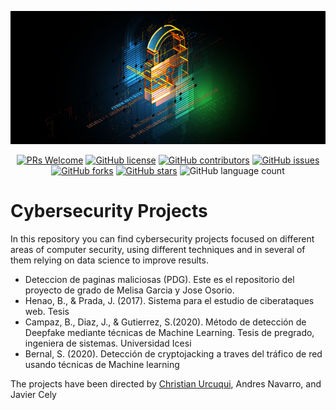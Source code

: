 <!-- Add banner here -->
![Banner](resources/banner.jpg)

<p align="center">

<a href="https://github.com/i2tResearch/Ciberseguridad_web/pulls">
<img src="https://img.shields.io/badge/PRs-welcome-brightgreen.svg?style=flat-square" alt="PRs Welcome"/></a>

<a href="https://github.com/i2tResearch/Ciberseguridad_web/blob/develop/LICENSE">
<img alt="GitHub license" src="https://img.shields.io/github/license/i2tResearch/Ciberseguridad_web?label=license"/></a>

<a href="https://github.com/i2tResearch/Ciberseguridad_web/graphs/contributors">
<img src="https://img.shields.io/badge/contributors-3-red" alt="GitHub contributors"/></a>

<a href="https://github.com/i2tResearch/Ciberseguridad_web/issues">
<img alt="GitHub issues" src="https://img.shields.io/github/issues/i2tResearch/Ciberseguridad_web"></a>

<a href="https://github.com/i2tResearch/Ciberseguridad_web/network">
<img alt="GitHub forks" src="https://img.shields.io/github/forks/i2tResearch/Ciberseguridad_web"></a>

<a href="https://github.com/i2tResearch/Ciberseguridad_web/stargazers">
<img alt="GitHub stars" src="https://img.shields.io/github/stars/i2tResearch/Ciberseguridad_web"></a>

<img alt="GitHub language count" src="https://img.shields.io/github/languages/count/i2tResearch/Ciberseguridad_web">

</p>

# Cybersecurity Projects

In this repository you can find cybersecurity projects focused on different areas of computer security, using different techniques and in several of them relying on data science to improve results.

* Deteccion de paginas maliciosas (PDG). Este es el repositorio del proyecto de grado de Melisa Garcia  y Jose Osorio.
* Henao, B., & Prada, J. (2017). Sistema para el estudio de ciberataques web. Tesis 
* Campaz, B., Diaz, J., & Gutierrez, S.(2020). Método de detección de Deepfake mediante técnicas de Machine Learning. Tesis de pregrado, ingeniera de sistemas. Universidad Icesi
* Bernal, S. (2020). Detección de cryptojacking a traves del tráfico de red usando técnicas de Machine learning


The projects have been directed by [Christian Urcuqui](https://www.linkedin.com/in/christianurcuqui/), Andres Navarro, and Javier Cely
